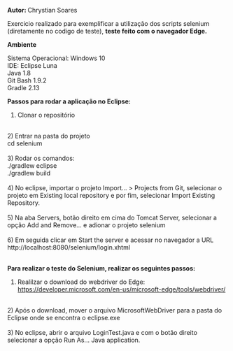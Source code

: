 <p><b>Autor: </b>Chrystian Soares<p>

Exercicio realizado para exemplificar a utilização dos scripts selenium (diretamente no codigo de teste), <b>teste feito com o navegador Edge.</b>

<p><b>Ambiente</b></p>
Sistema Operacional: Windows 10<br>
IDE: Eclipse Luna<br>
Java 1.8<br>
Git Bash 1.9.2<br>
Gradle 2.13<br>

<p><b>Passos para rodar a aplicação no Eclipse:</b><p>

1) Clonar o repositório<br/>
<br/>
2) Entrar na pasta do projeto<br/>
cd selenium<br/>
<br/>
3) Rodar os comandos:<br/>
./gradlew eclipse<br/>
./gradlew build<br/>
<br/>
4) No eclipse, importar o projeto Import... > Projects from Git, selecionar o projeto em Existing local repository e por fim, selecionar Import Existing Repository.
<br/><br/>
5) Na aba Servers, botão direito em cima do Tomcat Server, selecionar a opção Add and Remove... e adionar o projeto selenium
<br/><br/>
6) Em seguida clicar em Start the server e acessar no navegador a URL http://localhost:8080/selenium/login.xhtml
<br/><br/>
<p><b>Para realizar o teste do Selenium, realizar os seguintes passos:</b></p>

1) Realilzar o download do webdriver do Edge:<br/>
https://developer.microsoft.com/en-us/microsoft-edge/tools/webdriver/<br/>
 <br/>
2) Após o download, mover o arquivo MicrosoftWebDriver para a pasta do Eclipse onde se encontra o eclipse.exe
<br/><br/>
3) No eclipse, abrir o arquivo LoginTest.java e com o botão direito selecionar a opção Run As... Java application.
